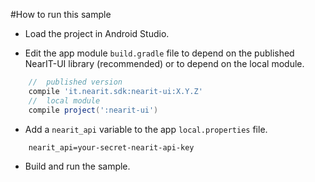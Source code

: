 #How to run this sample

* Load the project in Android Studio.

* Edit the app module `build.gradle` file to depend on the published NearIT-UI library (recommended) or to depend on the local module.

```groovy
    //  published version
    compile 'it.nearit.sdk:nearit-ui:X.Y.Z'
    //  local module
    compile project(':nearit-ui')
```

* Add a `nearit_api` variable to the app `local.properties` file.

```
    nearit_api=your-secret-nearit-api-key
```

* Build and run the sample.
